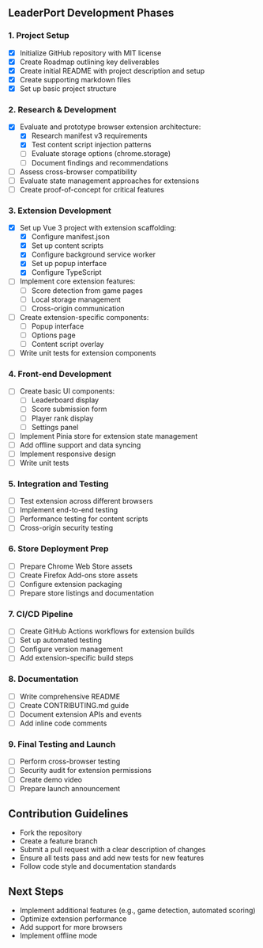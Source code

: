## LeaderPort Development Phases

### 1. Project Setup 
- [x] Initialize GitHub repository with MIT license
- [x] Create Roadmap outlining key deliverables
- [x] Create initial README with project description and setup
- [x] Create supporting markdown files
- [x] Set up basic project structure

### 2. Research & Development
- [x] Evaluate and prototype browser extension architecture:
  - [x] Research manifest v3 requirements
  - [x] Test content script injection patterns
  - [ ] Evaluate storage options (chrome.storage)
  - [ ] Document findings and recommendations
- [ ] Assess cross-browser compatibility
- [ ] Evaluate state management approaches for extensions
- [ ] Create proof-of-concept for critical features

### 3. Extension Development 
- [x] Set up Vue 3 project with extension scaffolding:
  - [x] Configure manifest.json
  - [x] Set up content scripts
  - [x] Configure background service worker
  - [x] Set up popup interface
  - [x] Configure TypeScript
- [ ] Implement core extension features:
  - [ ] Score detection from game pages
  - [ ] Local storage management
  - [ ] Cross-origin communication
- [ ] Create extension-specific components:
  - [ ] Popup interface
  - [ ] Options page
  - [ ] Content script overlay
- [ ] Write unit tests for extension components

### 4. Front-end Development 
- [ ] Create basic UI components:
  - [ ] Leaderboard display
  - [ ] Score submission form
  - [ ] Player rank display
  - [ ] Settings panel
- [ ] Implement Pinia store for extension state management
- [ ] Add offline support and data syncing
- [ ] Implement responsive design
- [ ] Write unit tests

### 5. Integration and Testing 
- [ ] Test extension across different browsers
- [ ] Implement end-to-end testing
- [ ] Performance testing for content scripts
- [ ] Cross-origin security testing

### 6. Store Deployment Prep
- [ ] Prepare Chrome Web Store assets
- [ ] Create Firefox Add-ons store assets
- [ ] Configure extension packaging
- [ ] Prepare store listings and documentation

### 7. CI/CD Pipeline 
- [ ] Create GitHub Actions workflows for extension builds
- [ ] Set up automated testing
- [ ] Configure version management
- [ ] Add extension-specific build steps

### 8. Documentation
- [ ] Write comprehensive README
- [ ] Create CONTRIBUTING.md guide
- [ ] Document extension APIs and events
- [ ] Add inline code comments

### 9. Final Testing and Launch
- [ ] Perform cross-browser testing
- [ ] Security audit for extension permissions
- [ ] Create demo video
- [ ] Prepare launch announcement

## Contribution Guidelines
- Fork the repository
- Create a feature branch
- Submit a pull request with a clear description of changes
- Ensure all tests pass and add new tests for new features
- Follow code style and documentation standards

## Next Steps
- Implement additional features (e.g., game detection, automated scoring)
- Optimize extension performance
- Add support for more browsers
- Implement offline mode
